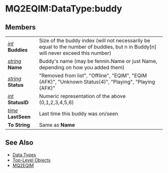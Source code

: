 # MQ2EQIM:DataType:buddy

## Members

|  |  |
| :--- | :--- |
| [_int_](datatype-int.md) **Buddies** | Size of the buddy index \(will not necessarily be equal to the number of buddies, but n in Buddy\[n\] will never exceed this number\) |
| [_string_](datatype-string.md) **Name** | Buddy's name \(may be fennin.Name or just Name, depending on how you added them\) |
| [_string_](datatype-string.md) **Status** | "Removed from list", "Offline", "EQIM", "EQIM \(AFK\)", "Unknown Status\(4\)", "Playing", "Playing \(AFK\)" |
| [_int_](datatype-int.md) **StatusID** | Numeric representation of the above \(0,1,2,3,4,5,6\) |
| [_time_](datatype-time.md) **LastSeen** | Last time this buddy was on/seen |
| **To String** | Same as **Name** |

## See Also

* [Data Types](./)
* [Top-Level Objects](../top-level-objects/)
* [MQ2EQIM](../../plugins/discontinued-unsupported/mq2eqim.md)


